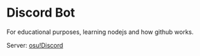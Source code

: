 # Discord Bot
For educational purposes, learning nodejs and how github works.

Server: [osu!Discord](https://discord.gg/0Vxo9AsejDkGlk3H)
